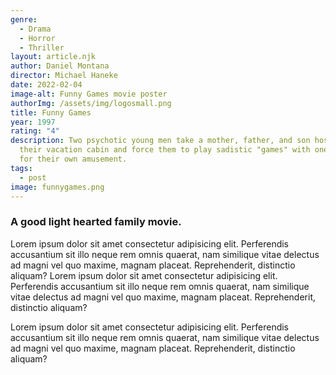 ```yaml
---
genre:
  - Drama
  - Horror
  - Thriller
layout: article.njk
author: Daniel Montana
director: Michael Haneke
date: 2022-02-04
image-alt: Funny Games movie poster
authorImg: /assets/img/logosmall.png
title: Funny Games
year: 1997
rating: "4"
description: Two psychotic young men take a mother, father, and son hostage in
  their vacation cabin and force them to play sadistic "games" with one another
  for their own amusement.
tags:
  - post
image: funnygames.png
---
```


### A good light hearted family movie.


Lorem ipsum dolor sit amet consectetur adipisicing elit. Perferendis accusantium sit illo neque rem omnis quaerat, nam similique vitae delectus ad magni vel quo maxime, magnam placeat. Reprehenderit, distinctio aliquam? Lorem ipsum dolor sit amet consectetur adipisicing elit. Perferendis accusantium sit illo neque rem omnis quaerat, nam similique vitae delectus ad magni vel quo maxime, magnam placeat. Reprehenderit, distinctio aliquam?

Lorem ipsum dolor sit amet consectetur adipisicing elit. Perferendis accusantium sit illo neque rem omnis quaerat, nam similique vitae delectus ad magni vel quo maxime, magnam placeat. Reprehenderit, distinctio aliquam?